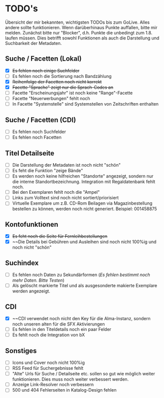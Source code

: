 # TODO's

Übersicht der mir bekannten, wichtigsten TODOs bis zum GoLive. Alles andere sollte funktionieren. Wenn darüberhinaus Punkte auffallen, bitte mir melden. Zunächst bitte nur "Blocker", d.h. Punkte die unbedingt zum 1.8. laufen müssen. Dies betrifft sowohl Funktionen als auch die Darstellung und Suchbarkeit der Metadaten.

## Suche / Facetten (Lokal)

* [x] ~~Es fehlen noch einige Suchfelder~~
* [ ] Es fehlen noch die Sortierung nach Bandzählung
* [x] ~~Reihenfolge der Facetten noch nicht korrekt~~
* [x] ~~Facette "Sprache" zeigt nur die Sprach-Codes an~~
* [ ] Facette "Erscheinungsjahr" ist noch keine "Range"-Facette
* [ ] Facette "Neuerwerbungen" fehlt noch
* [ ] In Facette "Systemstelle" sind Systemstellen von Zeitschriften enthalten

## Suche / Facetten (CDI)

* [ ] Es fehlen noch Suchfelder
* [ ] Es fehlen noch Facetten

## Titel Detailseite

* [ ] Die Darstellung der Metadaten ist noch nicht "schön"
* [ ] Es feht die Funktion "zeige Bände"
* [ ] Es werden noch keine hilfreichen "Standorte" angezeigt, sondern nur die interne Standortbezeichnung. Integration mit Regaldatenbank fehlt noch.
* [ ] Bei den Exemplaren fehlt noch die "Ampel"
* [ ] Links zum Volltext sind noch nicht sortiert/priorisiert
* [ ] Virtuelle Exemplare um z.B. CD-Rom Beilagen via Magazinbestellung bestellen zu können, werden noch nicht generiert. Beispiel: 001458875

## Kontofunktionen

* [x] ~~Es feht noch die Seite für Fernleihbestellungen~~
* [x] ~~Die Details bei Gebühren und Ausleihen sind noch nicht 100%ig und noch nicht "schön"

## Suchindex

* [ ] Es fehlen noch Daten zu Sekundärformen (_Es fehlen bestimmt noch mehr Daten. Bitte Testen_)
* [ ] Als gelöscht markierte Titel und als ausgesonderte makierte Exemplare werden angezeigt.

## CDI

* [x] ~~CDI verwendet noch nicht den Key für die Alma-Instanz, sondern noch unseren alten für die SFX Aktivierungen
* [ ] Es fehlen in den Titeldetails noch ein paar Felder
* [ ] Es fehlt noch die Integration von bX

## Sonstiges

* [ ] Icons und Cover noch nicht 100%ig
* [ ] RSS Feed für Suchergebnisse fehlt
* [ ] "Alte" Urls für Suche / Detailseite etc. sollen so gut wie möglich weiter funktionieren. Dies muss noch weiter verbessert werden.
* [ ] Anzeige Link-Resolver noch verbessern
* [ ] 500 und 404 Fehlerseiten in Katalog-Design fehlen
